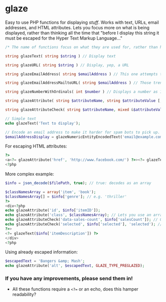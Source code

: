 glaze
=====

Easy to use PHP functions for displaying *stuff*. Works with text, URLs, email addresses, and HTML attributes. Lets you focus more on what is being displayed, rather than thinking all the time that "before I display this string it must be escaped for the Hyper Text Markup Language..."

```php
/* The name of functions focus on what they are used for, rather than how they do it. */

string glazeText( string $string ) // Display text

string glazeURL( string $string ) // Display, yep, a URL

string glazeEmailAddress( string $emailAddress ) // This one attempts to confuse dumb spam robots that try to find your email address.

string glazeEmailAddressMailtoURL( string $emailAddress ) // Those trendy mailto:me@mywebsite.com links, also dumb-spam-bot proof.

string glazeNumberWithOrdinals( int $number ) // Displays a number as 1st, 2nd, 3rd, 4th...

string glazeAttribute( string $attributeName, string $attributeValue [, string $valueType ] ) // Display an HTML element's attribute: | name="value"|

string glazeAttributeCheck( string $attributeName, mixed &$attributeValueToCheck [, string $attributeValueToUse = null, string $valueType = null] ) // This works the same as the above function, but checks a variable reference you pass first. If $attributeValueToUse isn't passed then $attributeValueToCheck is also used as the value.

```

```php
// Simple text
echo glazeText('Text to display');

// Encode an email address to make it harder for spam bots to pick up.
$emailAddressDisplay = glazeNumericEntityEncodedText('email@example.com');
```

For escaping HTML attributes:

```php
?>
<a<?= glazeAttribute('href', 'http://www.facebook.com/') ?>><?= glazeText('Friends & family contact me here.') ?></a>
<?php
```
	
More complex example:

```php
$info = json_decode($filePath, true); // true: decodes as an array

$classNamesArray = array('item', 'book');
$classNamesArray[] = $info['genre']; // e.g. 'thriller'
?>
<div<?php
echo glazeAttribute('id', $info['itemID']);
echo glazeAttribute('class', $classNamesArray); // Lets you use an array of strings for class attributes.
echo glazeAttributeCheck('data-sales-count', $info['salesCount']); // Only display the attribute if variable reference $info['salesCount'] is set.
echo glazeAttributeCheck('selected', $info['selected'], 'selected'); // Only displays the attribute, with the value 'selected', if $info['selected'] is true.
?>>
<?= glazeText($info['itemDescription']) ?>
</div>
<?php
```

Using already escaped information:

```php
$escapedText = 'Bangers &amp; Mash';
echo glazeAttribute('alt', $escapedText, GLAZE_TYPE_PREGLAZED);
```


### If you have any improvements, please send them in!

- All these functions require a `<?=` or an echo, does this hamper readability?
